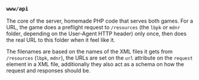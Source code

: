 ### `www/api`
The core of the server, homemade PHP code that serves both games. For a URL, the game does a preflight request to `/resources` (the `lbpk` or `mdnr` folder, depending on the User-Agent HTTP header) only once, then does the real URL to this folder when it feel like it.

The filenames are based on the names of the XML files it gets from `/resources` (`lbpk`, `mdnr`), the URLs are set on the `url` attribute on the `request` element in a XML file, additionally they also act as a schema on how the request and responses should be.
